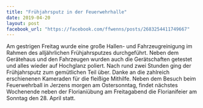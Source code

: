 ```yaml
---
title: "Frühjahrsputz in der Feuerwehrhalle"
date: 2019-04-20
layout: post
facebook_url: "https://facebook.com/ffwenns/posts/2683254411749667"
---
```


Am gestrigen Freitag wurde eine große Hallen- und Fahrzeugreinigung im Rahmen des alljährlichen Frühjahrsputzes durchgeführt. Neben dem Gerätehaus und den Fahrzeugen wurden auch die Gerätschaften getestet und alles wieder auf Hochglanz poliert. Nach rund zwei Stunden ging der Frühjahrsputz zum gemütlichen Teil über. Danke an die zahlreich erschienenen Kameraden für die fleißige Mithilfe. Neben dem Besuch beim Feuerwehrball in Jerzens morgen am Ostersonntag, findet nächstes Wochenende neben der Florianiübung am Freitagabend die Florianifeier am Sonntag den 28. April statt.